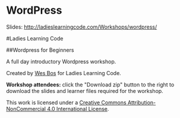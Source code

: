 WordPress
=========

Slides: http://ladieslearningcode.com/Workshops/wordpress/


#Ladies Learning Code

##Wordpress for Beginners

A full day introductory Wordpress workshop.

Created by [Wes Bos](http://twitter.com/wesbos) for Ladies Learning Code.

**Workshop attendees:** click the "Download zip" button to the right to download the slides and learner files required for the workshop.

This work is licensed under a <a rel="license" href="http://creativecommons.org/licenses/by-nc/4.0/">Creative Commons Attribution-NonCommercial 4.0 International License</a>.



